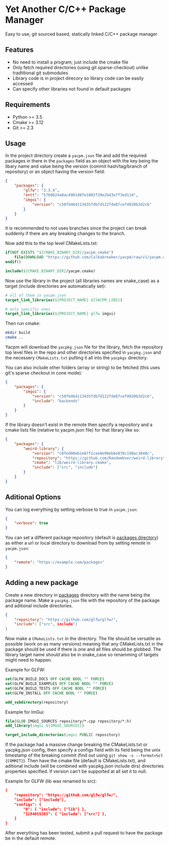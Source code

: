 # Yet Another C/C++ Package Manager

Easy to use, git sourced based, statically linked C/C++ package manager

## Features

-   No need to install a program; just include the cmake file
-   Only fetch required directories (using git sparse-checkout) unlike tradtitional git submodules
-   Library code is in project direcory so library code can be easily accessed
-   Can specify other libraries not found in default packages

## Requirements

-   Python >= 3.5
-   Cmake >= 3.12
-   Git >= 2.3

## Usage

In the project directory create a `yacpm.json` file and add the required
packages in there in the `packages` field as an object with the key being the
libary name and value being the version (commit hash/tag/branch of repository)
or an object having the version field:

```json
{
    "packages": {
        "glfw": "3.3.4",
        "entt": "57b0624a0ac4901d8fe1802f39e2b43e7f3ed114",
        "imgui": {
            "version": "c58fb464113435fdb7d122fde87cef4920b3d2c6"
        }
    }
}
```

It is recommended to not uses branches since the project can break suddenly if
there are any breaking changes to the branch.

Now add this to the top level CMakeLists.txt:

```cmake
if(NOT EXISTS "${CMAKE_BINARY_DIR}/yacpm.cmake")
    file(DOWNLOAD "https://github.com/Calbabreaker/yacpm/raw/v1/yacpm.cmake" "${CMAKE_BINARY_DIR}/yacpm.cmake")
endif()

include(${CMAKE_BINARY_DIR}/yacpm.cmake)
```

Now use the library in the project (all libraries names are snake_case) as a
target (include directories are automatically set):

```cmake
# all of them in yacpm.json
target_link_libraries(${PROJECT_NAME} ${YACPM_LIBS})

# only specific ones
target_link_libraries(${PROJECT_NAME} glfw imgui)
```

Then run cmake:

```sh
mkdir build
cmake ..
```

Yacpm will download the `yacpkg.json` file for the library, fetch the
repository top level files in the repo and other directories specified in
`yacpkg.json` and the necessery `CMakeLists.txt` putting it all into the
`yacpkgs` directory.

You can also include other folders (array or string) to be fetched (this uses
git's sparse checkout in cone mode):

```json
{
    "packages": {
        "imgui": {
            "version": "c58fb464113435fdb7d122fde87cef4920b3d2c6",
            "include": "backends"
        }
    }
}
```

If the library doesn't exist in the remote then specify a repository and a
cmake lists file (relative to yacpm.json file) for that library like so:

```json
{
    "packages": {
        "weird-library": {
            "version": "c8fed00eb2e87f1cee8e90ebbe870c190ac3848c",
            "repository": "https://github.com/RandomUser/weird-library",
            "cmake": "lib/weird-library.cmake",
            "include": ["src", "include"]
        }
    }
}
```

## Aditional Options

You can log everything by setting verbose to true in `yacpm.json`:

```json
{
    "verbose": true
}
```

You can set a different package repository (default is [packages
directory](./packages)) as either a url or local directory to download from by
setting remote in `yacpm.json`:

```json
{
    "remote": "https://example.com/packages"
}
```

## Adding a new package

Create a new directory in [packages](./packages) directory with the name being
the package name. Make a `yacpkg.json` file with the repository of the package
and aditional include directories.

```json
{
    "repository": "https://github.com/glfw/glfw/",
    "include": ["src", include"]
}
```

Now make a `CMakeLists.txt` in the directory. The file should be versatile as
possible (work on as many versions) meaning that any CMakeLists.txt in the
package should be used if there is one and all files should be globbed. The
library target name should also be in snake_case so renamming of targets might
need to happen.

Example for GLFW:

```cmake
set(GLFW_BUILD_DOCS OFF CACHE BOOL "" FORCE)
set(GLFW_BUILD_EXAMPLES OFF CACHE BOOL "" FORCE)
set(GLFW_BUILD_TESTS OFF CACHE BOOL "" FORCE)
set(GLFW_INSTALL OFF CACHE BOOL "" FORCE)

add_subdirectory(repository)
```

Example for ImGui:

```cmake
file(GLOB IMGUI_SOURCES repository/*.cpp repository/*.h)
add_library(imgui ${IMGUI_SOURCES})

target_include_directories(imgui PUBLIC repository)
```

If the package had a massive change breaking the CMakeLists.txt or yacpkg.json
config, then specify a configs field with its field being the unix timestamp
of the breaking commit (find out using `git show -s --format=%ct {COMMIT}`).
Then have the cmake file (default is CMakeLists.txt), and aditional include
(will be combined with yacpkg.json include dirs) directories properties specified.
If version can't be supported at all set it to null.

Example for GLFW (lib was renamed to src):

```cmake
{
    "repository": "https://github.com/glfw/glfw/",
    "include": ["include"],
    "configs": {
        "0": { "include": ["lib"] },
        "1284055303": { "include": ["src"] },
    }
}
```

After everything has been tested, submit a pull request to have the package be
in the default remote.
